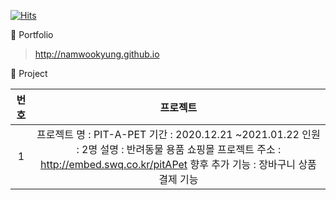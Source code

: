 [![Hits](https://hits.seeyoufarm.com/api/count/incr/badge.svg?url=https%3A%2F%2Fgithub.com%2Fnamwookyung&count_bg=%23FFC000&title_bg=%23555555&icon=&icon_color=%23E7E7E7&title=hits&edge_flat=false)](https://hits.seeyoufarm.com)

🌱 Portfolio
 > <http://namwookyung.github.io>

🌱 Project

| 번호 | 프로젝트 |
| :--: | :--: |
| 1 | 프로젝트 명 : PIT-A-PET  기간 : 2020.12.21  ~2021.01.22  인원 : 2명  설명 : 반려동물 용품 쇼핑몰  프로젝트 주소 : http://embed.swq.co.kr/pitAPet  향후 추가 기능 : 장바구니 상품 결제 기능 |
 
<!--
**namwookyung/namwookyung** is a ✨ _special_ ✨ repository because its `README.md` (this file) appears on your GitHub profile.

Here are some ideas to get you started:

- 🔭 I’m currently working on ...
- 🌱 I’m currently learning ...
- 👯 I’m looking to collaborate on ...
- 🤔 I’m looking for help with ...
- 💬 Ask me about ...
- 📫 How to reach me: ...
- 😄 Pronouns: ...
- ⚡ Fun fact: ...
-->
